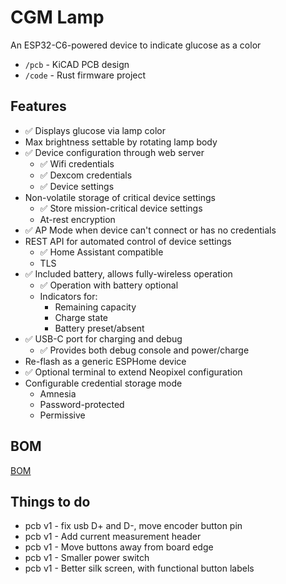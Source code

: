 # CGM Lamp

An ESP32-C6-powered device to indicate glucose as a color

- `/pcb` - KiCAD PCB design
- `/code` - Rust firmware project

## Features

- ✅ Displays glucose via lamp color
- Max brightness settable by rotating lamp body
- ✅ Device configuration through web server
  - ✅ Wifi credentials
  - ✅ Dexcom credentials
  - ✅ Device settings
- Non-volatile storage of critical device settings
  - ✅ Store mission-critical device settings
  - At-rest encryption
- ✅ AP Mode when device can't connect or has no credentials
- REST API for automated control of device settings
  - ✅ Home Assistant compatible
  - TLS
- ✅ Included battery, allows fully-wireless operation
  - ✅ Operation with battery optional
  - Indicators for:
    - Remaining capacity
    - Charge state
    - Battery preset/absent
- ✅ USB-C port for charging and debug
  - ✅ Provides both debug console and power/charge
- Re-flash as a generic ESPHome device
- ✅ Optional terminal to extend Neopixel configuration
- Configurable credential storage mode
  - Amnesia
  - Password-protected
  - Permissive

## BOM

[BOM](pcb/bom/ibom.html)

## Things to do

- pcb v1 - fix usb D+ and D-, move encoder button pin
- pcb v1 - Add current measurement header
- pcb v1 - Move buttons away from board edge
- pcb v1 - Smaller power switch
- pcb v1 - Better silk screen, with functional button labels
